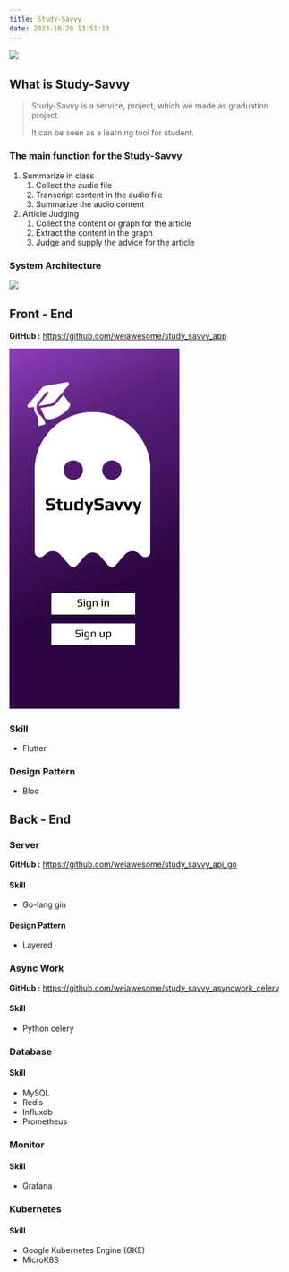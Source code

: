 ```yaml
---
title: Study-Savvy
date: 2023-10-20 13:51:13
---
```

![](https://hackmd.io/_uploads/HkzkOqyfp.png)
## What is Study-Savvy
> Study-Savvy is a service, project, which we made as graduation project. 
> 
> It can be seen as a learning tool for student.

### The main function for the Study-Savvy
1. Summarize in class
   1. Collect the audio file
   2. Transcript content in the audio file
   3. Summarize the audio content
2. Article Judging
   1. Collect the content or graph for the article
   2. Extract the content in the graph
   3. Judge and supply the advice for the article
### System Architecture
![](https://hackmd.io/_uploads/rk-tb7ffT.png)

## Front - End
**GitHub :** https://github.com/weiawesome/study_savvy_app

![](https://raw.githubusercontent.com/weiawesome/study_savvy_api_go/master/resource/app.png)
### Skill
* Flutter
### Design Pattern
* Bloc

## Back - End
### Server
**GitHub :** https://github.com/weiawesome/study_savvy_api_go
#### Skill
* Go-lang gin 
#### Design Pattern
* Layered

### Async Work
**GitHub :** https://github.com/weiawesome/study_savvy_asyncwork_celery 
#### Skill
* Python celery
### Database
#### Skill
* MySQL
* Redis
* Influxdb
* Prometheus

### Monitor
#### Skill
* Grafana

### Kubernetes
#### Skill
* Google Kubernetes Engine (GKE)
* MicroK8S
